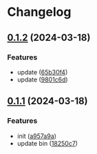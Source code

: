 # Changelog

## [0.1.2](https://github.com/kmd-fl/test-ci-4/compare/test-bin-v0.1.1...test-bin-v0.1.2) (2024-03-18)


### Features

* update ([65b30f4](https://github.com/kmd-fl/test-ci-4/commit/65b30f48e61df439a38321939442bd29352a6565))
* update ([9801c6d](https://github.com/kmd-fl/test-ci-4/commit/9801c6d1d4c7946cf9fdba38589be820de9e5105))

## [0.1.1](https://github.com/kmd-fl/test-ci-4/compare/test-bin-v0.1.0...test-bin-v0.1.1) (2024-03-18)


### Features

* init ([a957a9a](https://github.com/kmd-fl/test-ci-4/commit/a957a9ae066ce7c1ca8e1c975b32d4c95ddf18b0))
* update bin ([18250c7](https://github.com/kmd-fl/test-ci-4/commit/18250c77eb8125a855a5032414db9f1e9068e765))
